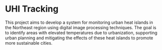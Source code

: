 # UHI Tracking

This project aims to develop a system for monitoring urban heat islands in the Northeast region using digital image processing techniques. The goal is to identify areas with elevated temperatures due to urbanization, supporting urban planning and mitigating the effects of these heat islands to promote more sustainable cities.
